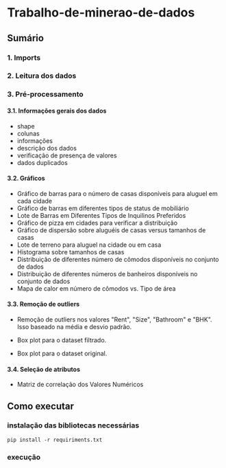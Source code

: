 # Trabalho-de-minerao-de-dados

## Sumário

### 1. Imports

### 2. Leitura dos dados

### 3. Pré-processamento

#### 3.1. Informações gerais dos dados

- shape
- colunas
- informações
- descrição dos dados
- verificação de presença de valores
- dados duplicados

#### 3.2. Gráficos

- Gráfico de barras para o número de casas disponíveis para aluguel em cada cidade
- Gráfico de barras em diferentes tipos de status de mobiliário
- Lote de Barras em Diferentes Tipos de Inquilinos Preferidos
- Gráfico de pizza em cidades para verificar a distribuição
- Gráfico de dispersão sobre aluguéis de casas versus tamanhos de casas
- Lote de terreno para aluguel na cidade ou em casa
- Histograma sobre tamanhos de casas
- Distribuição de diferentes número de cômodos disponíveis no conjunto de dados
- Distribuição de diferentes números de banheiros disponíveis no conjunto de dados
- Mapa de calor em número de cômodos vs. Tipo de área

#### 3.3. Remoção de outliers

- Remoção de outliers nos valores "Rent", "Size", "Bathroom" e "BHK". Isso baseado na média e desvio padrão.

- Box plot para o dataset filtrado.
- Box plot para o dataset original.

#### 3.4. Seleção de atributos

- Matriz de correlação dos Valores Numéricos

## Como executar

### instalação das bibliotecas necessárias

`pip install -r requiriments.txt`

### execução
